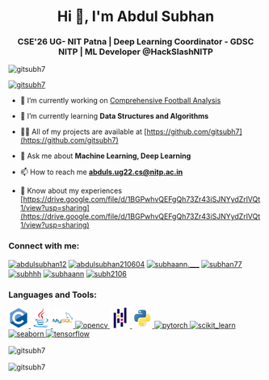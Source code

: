 <h1 align="center">Hi 👋, I'm Abdul Subhan</h1>
<h3 align="center">CSE'26 UG- NIT Patna | Deep Learning Coordinator - GDSC NITP | ML Developer @HackSlashNITP</h3>

<p align="left"> <img src="https://komarev.com/ghpvc/?username=gitsubh7&label=Profile%20views&color=0e75b6&style=flat" alt="gitsubh7" /> </p>

<p align="left"> <a href="https://github.com/ryo-ma/github-profile-trophy"><img src="https://github-profile-trophy.vercel.app/?username=gitsubh7" alt="gitsubh7" /></a> </p>

- 🔭 I’m currently working on [Comprehensive Football Analysis](https://github.com/gitsubh7/FootballBirdsEyeView_GDSC)

- 🌱 I’m currently learning **Data Structures and Algorithms**

- 👨‍💻 All of my projects are available at [https://github.com/gitsubh7](https://github.com/gitsubh7)

- 💬 Ask me about **Machine Learning, Deep Learning**

- 📫 How to reach me **abduls.ug22.cs@nitp.ac.in**

- 📄 Know about my experiences [https://drive.google.com/file/d/1BGPwhvQEFgQh73Zr43iSJNYydZrlVQt1/view?usp=sharing](https://drive.google.com/file/d/1BGPwhvQEFgQh73Zr43iSJNYydZrlVQt1/view?usp=sharing)

<h3 align="left">Connect with me:</h3>
<p align="left">
<a href="https://linkedin.com/in/abdulsubhan12" target="blank"><img align="center" src="https://raw.githubusercontent.com/rahuldkjain/github-profile-readme-generator/master/src/images/icons/Social/linked-in-alt.svg" alt="abdulsubhan12" height="30" width="40" /></a>
<a href="https://kaggle.com/abdulsubhan210604" target="blank"><img align="center" src="https://raw.githubusercontent.com/rahuldkjain/github-profile-readme-generator/master/src/images/icons/Social/kaggle.svg" alt="abdulsubhan210604" height="30" width="40" /></a>
<a href="https://instagram.com/subhaann.___" target="blank"><img align="center" src="https://raw.githubusercontent.com/rahuldkjain/github-profile-readme-generator/master/src/images/icons/Social/instagram.svg" alt="subhaann.___" height="30" width="40" /></a>
<a href="https://www.codechef.com/users/subhan77" target="blank"><img align="center" src="https://cdn.jsdelivr.net/npm/simple-icons@3.1.0/icons/codechef.svg" alt="subhan77" height="30" width="40" /></a>
<a href="https://codeforces.com/profile/subhhh" target="blank"><img align="center" src="https://raw.githubusercontent.com/rahuldkjain/github-profile-readme-generator/master/src/images/icons/Social/codeforces.svg" alt="subhhh" height="30" width="40" /></a>
<a href="https://www.leetcode.com/subhaann" target="blank"><img align="center" src="https://raw.githubusercontent.com/rahuldkjain/github-profile-readme-generator/master/src/images/icons/Social/leet-code.svg" alt="subhaann" height="30" width="40" /></a>
<a href="https://discord.gg/subh2106" target="blank"><img align="center" src="https://raw.githubusercontent.com/rahuldkjain/github-profile-readme-generator/master/src/images/icons/Social/discord.svg" alt="subh2106" height="30" width="40" /></a>
</p>

<h3 align="left">Languages and Tools:</h3>
<p align="left"> <a href="https://www.cprogramming.com/" target="_blank" rel="noreferrer"> <img src="https://raw.githubusercontent.com/devicons/devicon/master/icons/c/c-original.svg" alt="c" width="40" height="40"/> </a> <a href="https://www.java.com" target="_blank" rel="noreferrer"> <img src="https://raw.githubusercontent.com/devicons/devicon/master/icons/java/java-original.svg" alt="java" width="40" height="40"/> </a> <a href="https://www.mysql.com/" target="_blank" rel="noreferrer"> <img src="https://raw.githubusercontent.com/devicons/devicon/master/icons/mysql/mysql-original-wordmark.svg" alt="mysql" width="40" height="40"/> </a> <a href="https://opencv.org/" target="_blank" rel="noreferrer"> <img src="https://www.vectorlogo.zone/logos/opencv/opencv-icon.svg" alt="opencv" width="40" height="40"/> </a> <a href="https://pandas.pydata.org/" target="_blank" rel="noreferrer"> <img src="https://raw.githubusercontent.com/devicons/devicon/2ae2a900d2f041da66e950e4d48052658d850630/icons/pandas/pandas-original.svg" alt="pandas" width="40" height="40"/> </a> <a href="https://www.python.org" target="_blank" rel="noreferrer"> <img src="https://raw.githubusercontent.com/devicons/devicon/master/icons/python/python-original.svg" alt="python" width="40" height="40"/> </a> <a href="https://pytorch.org/" target="_blank" rel="noreferrer"> <img src="https://www.vectorlogo.zone/logos/pytorch/pytorch-icon.svg" alt="pytorch" width="40" height="40"/> </a> <a href="https://scikit-learn.org/" target="_blank" rel="noreferrer"> <img src="https://upload.wikimedia.org/wikipedia/commons/0/05/Scikit_learn_logo_small.svg" alt="scikit_learn" width="40" height="40"/> </a> <a href="https://seaborn.pydata.org/" target="_blank" rel="noreferrer"> <img src="https://seaborn.pydata.org/_images/logo-mark-lightbg.svg" alt="seaborn" width="40" height="40"/> </a> <a href="https://www.tensorflow.org" target="_blank" rel="noreferrer"> <img src="https://www.vectorlogo.zone/logos/tensorflow/tensorflow-icon.svg" alt="tensorflow" width="40" height="40"/> </a> </p>

<p><img align="center" src="https://github-readme-stats.vercel.app/api/top-langs?username=gitsubh7&show_icons=true&locale=en&layout=compact" alt="gitsubh7" /></p>

<p><img align="center" src="https://github-readme-streak-stats.herokuapp.com/?user=gitsubh7&" alt="gitsubh7" /></p>
